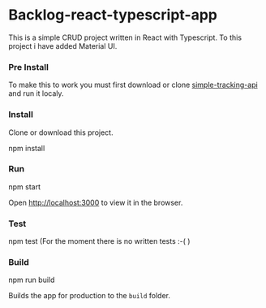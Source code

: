 # Backlog-react-typescript-app

This is a simple CRUD project written in React with Typescript. To this project i have added Material UI.

### Pre Install

To make this to work you must first download or clone [simple-tracking-api](https://github.com/patrik1970/slim-tracking-api) and run it localy.

### Install

Clone or download this project.

npm install

### Run

npm start

Open [http://localhost:3000](http://localhost:3000) to view it in the browser.

### Test

npm test (For the moment there is no written tests :-( )

### Build

npm run build

Builds the app for production to the `build` folder.
